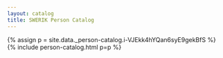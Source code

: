 ```yaml
---
layout: catalog
title: SWERIK Person Catalog
---
```

{% assign p = site.data._person-catalog.i-VJEkk4hYQan6syE9gekBfS %}
{% include person-catalog.html p=p %}

